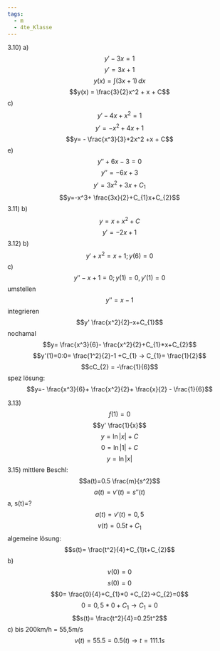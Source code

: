 ```yaml
---
tags:
  - m
  - 4te_Klasse
---
```

3.10) a)
$$y'-3x=1$$
$$y' = 3x + 1$$
$$y(x) = \int (3x + 1)\,dx$$
$$y(x) = \frac{3}{2}x^2 + x + C$$
c)
$$y'-4x+x^2=1$$
$$y'=-x^2+4x+1$$
$$y= - \frac{x^3}{3}+2x^2 +x + C$$
e)
$$y''+6x-3=0$$
$$y''= -6x +3$$
$$y'=3x^2 + 3x + C_{1}$$
$$y=-x^3+ \frac{3x}{2}+C_{1}x+C_{2}$$
3.11)
b)
$$y=x+x^2+C$$
$$y'=-2x+1$$
3.12)
b)
$$y'+x^2=x+1; y(6)=0$$
c)
$$y''-x+1=0; y(1)=0, y'(1)=0$$
umstellen
$$y''=x-1$$
integrieren
$$y' \frac{x^2}{2}-x+C_{1}$$
nochamal
$$y= \frac{x^3}{6}- \frac{x^2}{2}+C_{1}*x+C_{2}$$
$$y'(1)=0:0= \frac{1^2}{2}-1 +C_{1} → C_{1}= \frac{1}{2}$$
$$cC_{2} = -\frac{1}{6}$$
spez lösung:
$$y=- \frac{x^3}{6}+ \frac{x^2}{2}+ \frac{x}{2} - \frac{1}{6}$$

3.13)
$$f(1)=0$$
$$y' \frac{1}{x}$$
$$y= \ln|x| + C$$
$$0 = \ln |1| + C$$
$$y=\ln|x|$$
3.15)
mittlere Beschl:
$$a(t)=0.5 \frac{m}{s^2}$$
$$a(t)=v'(t)=s''(t)$$
a, s(t)=?
$$a(t)=v'(t)=0,5$$
$$v(t)=0.5t+C_{1}$$
algemeine lösung:
$$s(t)= \frac{t^2}{4}+C_{1}t+C_{2}$$
b)
$$v(0)=0$$
$$s(0)=0$$
$$0= \frac{0}{4}+C_{1}*0 +C_{2}→C_{2}=0$$
$$0=0,5*0+C_{1}→ C_{1}=0$$
$$s(t)= \frac{t^2}{4}=0.25t^2$$
c)
bis 200km/h = 55,5m/s
$$v(t)= 55.5=0.5(t)→t=111.1s$$